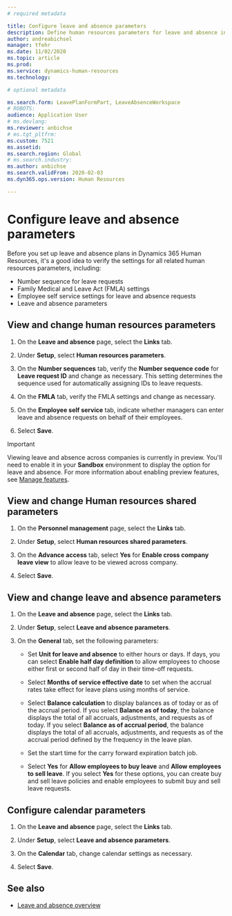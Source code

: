 ```yaml
---
# required metadata

title: Configure leave and absence parameters
description: Define human resources parameters for leave and absence in Dynamics 365 Human Resources.
author: andreabichsel
manager: tfehr
ms.date: 11/02/2020
ms.topic: article
ms.prod: 
ms.service: dynamics-human-resources
ms.technology: 

# optional metadata

ms.search.form: LeavePlanFormPart, LeaveAbsenceWorkspace
# ROBOTS: 
audience: Application User
# ms.devlang: 
ms.reviewer: anbichse
# ms.tgt_pltfrm: 
ms.custom: 7521
ms.assetid: 
ms.search.region: Global
# ms.search.industry: 
ms.author: anbichse
ms.search.validFrom: 2020-02-03
ms.dyn365.ops.version: Human Resources

---
```


# Configure leave and absence parameters

Before you set up leave and absence plans in Dynamics 365 Human Resources, it's a good idea to verify the settings for all related human resources parameters, including:

- Number sequence for leave requests
- Family Medical and Leave Act (FMLA) settings
- Employee self service settings for leave and absence requests
- Leave and absence parameters

## View and change human resources parameters

1. On the **Leave and absence** page, select the **Links** tab.

2. Under **Setup**, select **Human resources parameters**.

3. On the **Number sequences** tab, verify the **Number sequence code** for **Leave request ID** and change as necessary. This setting determines the sequence used for automatically assigning IDs to leave requests.

4. On the **FMLA** tab, verify the FMLA settings and change as necessary.

5. On the **Employee self service** tab, indicate whether managers can enter leave and absence requests on behalf of their employees.

7. Select **Save**.

>[!IMPORTANT]
>Viewing leave and absence across companies is currently in preview. You'll need to enable it in your **Sandbox** environment to display the option for leave and absence. For more information about enabling preview features, see [Manage features](hr-admin-manage-features.md).

## View and change Human resources shared parameters

1. On the **Personnel management** page, select the **Links** tab.

2. Under **Setup**, select **Human resources shared parameters**.

3. On the **Advance access** tab, select **Yes** for **Enable cross company leave view** to allow leave to be viewed across company.

4. Select **Save**.

## View and change leave and absence parameters

1. On the **Leave and absence** page, select the **Links** tab.

2. Under **Setup**, select **Leave and absence parameters**.

3. On the **General** tab, set the following parameters:
 
    - Set **Unit for leave and absence** to either hours or days. If days, you can select **Enable half day definition** to allow employees to choose either first or second half of day in their time-off requests. 

    - Select **Months of service effective date** to set when the accrual rates take effect for leave plans using months of service.

    - Select **Balance calculation** to display balances as of today or as of the accrual period. If you select **Balance as of today**, the balance displays the total of all accruals, adjustments, and requests as of today. If you select **Balance as of accrual period**, the balance displays the total of all accruals, adjustments, and requests as of the accrual period defined by the frequency in the leave plan. 

    - Set the start time for the carry forward expiration batch job.  
    
    - Select **Yes** for **Allow employees to buy leave** and **Allow employees to sell leave**. If you select **Yes** for these options, you can create buy and sell leave policies and enable employees to submit buy and sell leave requests.

## Configure calendar parameters

1. On the **Leave and absence** page, select the **Links** tab.

2. Under **Setup**, select **Leave and absence parameters**.

3. On the **Calendar** tab, change calendar settings as necessary.

4. Select **Save**.

## See also

- [Leave and absence overview](hr-leave-and-absence-overview.md)
